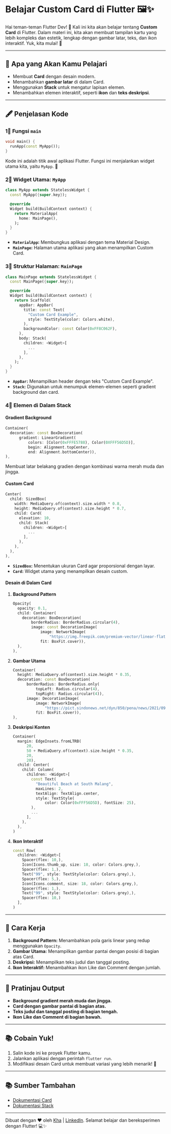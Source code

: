 # Belajar Custom Card di Flutter 🖼️✨

Hai teman-teman Flutter Dev! 👋 Kali ini kita akan belajar tentang **Custom Card** di Flutter. Dalam materi ini, kita akan membuat tampilan kartu yang lebih kompleks dan estetik, lengkap dengan gambar latar, teks, dan ikon interaktif. Yuk, kita mulai! 🚀

---

## 🔮 Apa yang Akan Kamu Pelajari
- Membuat **Card** dengan desain modern.
- Menambahkan **gambar latar** di dalam Card.
- Menggunakan **Stack** untuk mengatur lapisan elemen.
- Menambahkan elemen interaktif, seperti **ikon** dan **teks deskripsi**.

---

## 🖋️ Penjelasan Kode

### 1⃣ Fungsi `main`
```dart
void main() {
  runApp(const MyApp());
}
```
Kode ini adalah titik awal aplikasi Flutter. Fungsi ini menjalankan widget utama kita, yaitu `MyApp`. 🌟

### 2⃣ Widget Utama: `MyApp`
```dart
class MyApp extends StatelessWidget {
  const MyApp({super.key});

  @override
  Widget build(BuildContext context) {
    return MaterialApp(
      home: MainPage(),
    );
  }
}
```
- **`MaterialApp`:** Membungkus aplikasi dengan tema Material Design.
- **`MainPage`:** Halaman utama aplikasi yang akan menampilkan Custom Card.

### 3⃣ Struktur Halaman: `MainPage`
```dart
class MainPage extends StatelessWidget {
  const MainPage({super.key});

  @override
  Widget build(BuildContext context) {
    return Scaffold(
      appBar: AppBar(
        title: const Text(
          "Custom Card Example",
          style: TextStyle(color: Colors.white),
        ),
        backgroundColor: const Color(0xFF8C062F),
      ),
      body: Stack(
        children: <Widget>[
          ...
        ],
      ),
    );
  }
}
```
- **`AppBar`:** Menampilkan header dengan teks "Custom Card Example".
- **`Stack`:** Digunakan untuk menumpuk elemen-elemen seperti gradient background dan card.

### 4⃣ Elemen di Dalam Stack
#### Gradient Background
```dart
Container(
  decoration: const BoxDecoration(
      gradient: LinearGradient(
          colors: [Color(0xFFFE5788), Color(0XFFF56D5D)],
          begin: Alignment.topCenter,
          end: Alignment.bottomCenter)),
),
```
Membuat latar belakang gradien dengan kombinasi warna merah muda dan jingga.

#### Custom Card
```dart
Center(
  child: SizedBox(
    width: MediaQuery.of(context).size.width * 0.8,
    height: MediaQuery.of(context).size.height * 0.7,
    child: Card(
      elevation: 10,
      child: Stack(
        children: <Widget>[
          ...
        ],
      ),
    ),
  ),
),
```
- **`SizedBox`:** Menentukan ukuran Card agar proporsional dengan layar.
- **`Card`:** Widget utama yang menampilkan desain custom.

#### Desain di Dalam Card
1. **Background Pattern**
   ```dart
   Opacity(
     opacity: 0.1,
     child: Container(
       decoration: BoxDecoration(
           borderRadius: BorderRadius.circular(4),
           image: const DecorationImage(
               image: NetworkImage(
                   "https://img.freepik.com/premium-vector/linear-flat-abstract-lines-pattern_23-2148955379.jpg"),
               fit: BoxFit.cover)),
     ),
   ),
   ```

2. **Gambar Utama**
   ```dart
   Container(
     height: MediaQuery.of(context).size.height * 0.35,
     decoration: const BoxDecoration(
         borderRadius: BorderRadius.only(
             topLeft: Radius.circular(4),
             topRight: Radius.circular(4)),
         image: DecorationImage(
             image: NetworkImage(
                 "https://pict.sindonews.net/dyn/850/pena/news/2021/09/18/156/544508/3-pantai-cantik-di-banten-yang-menarik-buat-plesiran-fuw.jpg"),
             fit: BoxFit.cover)),
   ),
   ```

3. **Deskripsi Konten**
   ```dart
   Container(
     margin: EdgeInsets.fromLTRB(
         20,
         50 + MediaQuery.of(context).size.height * 0.35,
         20,
         20),
     child: Center(
       child: Column(
         children: <Widget>[
           const Text(
             "Beautiful Beach at South Malang",
             maxLines: 2,
             textAlign: TextAlign.center,
             style: TextStyle(
                 color: Color(0xFFF56D5D), fontSize: 25),
           ),
           ...
         ],
       ),
     ),
   )
   ```

4. **Ikon Interaktif**
   ```dart
   const Row(
     children: <Widget>[
       Spacer(flex: 10,),
       Icon(Icons.thumb_up, size: 18, color: Colors.grey,),
       Spacer(flex: 1,),
       Text("99", style: TextStyle(color: Colors.grey),),
       Spacer(flex: 5,),
       Icon(Icons.comment, size: 18, color: Colors.grey,),
       Spacer(flex: 1,),
       Text("99", style: TextStyle(color: Colors.grey),),
       Spacer(flex: 10,)
     ],
   )
   ```

---

## 🚀 Cara Kerja
1. **Background Pattern:** Menambahkan pola garis linear yang redup menggunakan `Opacity`.
2. **Gambar Utama:** Menampilkan gambar pantai dengan posisi di bagian atas Card.
3. **Deskripsi:** Menampilkan teks judul dan tanggal posting.
4. **Ikon Interaktif:** Menambahkan ikon Like dan Comment dengan jumlah.

---

## 🔄 Pratinjau Output
- **Background gradient merah muda dan jingga.**
- **Card dengan gambar pantai di bagian atas.**
- **Teks judul dan tanggal posting di bagian tengah.**
- **Ikon Like dan Comment di bagian bawah.**

---

## 📚 Cobain Yuk!
1. Salin kode ini ke proyek Flutter kamu.
2. Jalankan aplikasi dengan perintah `flutter run`.
3. Modifikasi desain Card untuk membuat variasi yang lebih menarik! 🎉

---

## 📚 Sumber Tambahan
- [Dokumentasi Card](https://api.flutter.dev/flutter/material/Card-class.html)
- [Dokumentasi Stack](https://api.flutter.dev/flutter/widgets/Stack-class.html)

---

Dibuat dengan ❤️ oleh [Kha](https://www.instagram.com/khalilaah.15/) | [LinkedIn](https://www.linkedin.com/in/khalilullah-nuraini-20246223b/). Selamat belajar dan bereksperimen dengan Flutter! 💻✨

